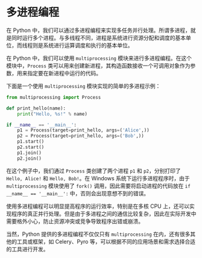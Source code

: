 # 多进程编程

在 Python 中，我们可以通过多进程编程来实现多任务并行处理。所谓多进程，就是同时运行多个进程。与多线程不同，进程是系统进行资源分配和调度的基本单位，而线程则是系统进行运算调度和执行的基本单位。

在 Python 中，我们可以使用 `multiprocessing` 模块来进行多进程编程。在这个模块中，`Process` 类可以用来创建新进程，其构造函数接收一个可调用对象作为参数，用来指定要在新进程中运行的代码。

下面是一个使用 `multiprocessing` 模块实现的简单的多进程示例：

```python
from multiprocessing import Process

def print_hello(name):
    print("Hello, %s!" % name)

if __name__ == '__main__':
    p1 = Process(target=print_hello, args=('Alice',))
    p2 = Process(target=print_hello, args=('Bob',))
    p1.start()
    p2.start()
    p1.join()
    p2.join()
```

在这个例子中，我们通过 `Process` 类创建了两个进程 `p1` 和 `p2`，分别打印了 `Hello, Alice!` 和 `Hello, Bob!`。在 Windows 系统下运行多进程程序时，由于 `multiprocessing` 模块使用了 `fork()` 调用，因此需要将启动进程的代码放在 `if __name__ == '__main__':` 中，否则会出现意想不到的错误。

使用多进程编程可以明显提高程序的运行效率，特别是在多核 CPU 上，还可以实现程序的真正并行处理。但是由于多进程之间的通信比较复杂，因此在实际开发中需要格外小心，防止资源冲突或竞争导致程序出错或崩溃。

当然，Python 提供的多进程编程不仅仅只有 `multiprocessing` 在内，还有很多其他的工具或框架，如 Celery、Pyro 等，可以根据不同的应用场景和需求选择合适的工具进行开发。